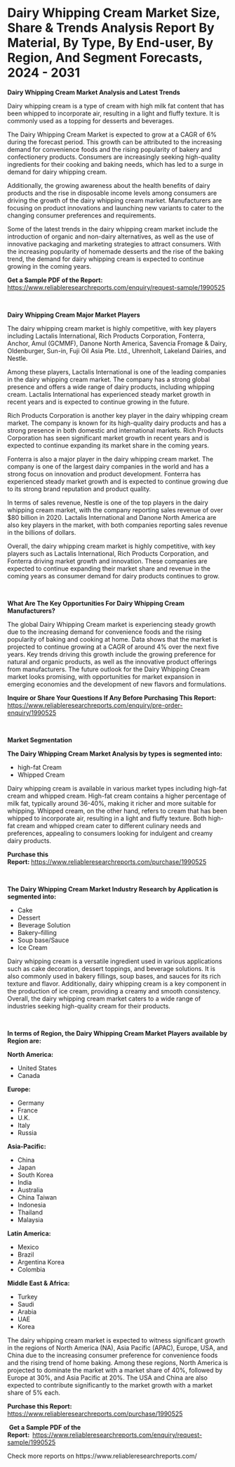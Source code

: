 <p><h1>Dairy Whipping Cream Market Size, Share & Trends Analysis Report By Material, By Type, By End-user, By Region, And Segment Forecasts, 2024 - 2031</h1></p><p><strong>Dairy Whipping Cream Market Analysis and Latest Trends</strong></p>
<p><p>Dairy whipping cream is a type of cream with high milk fat content that has been whipped to incorporate air, resulting in a light and fluffy texture. It is commonly used as a topping for desserts and beverages.</p><p>The Dairy Whipping Cream Market is expected to grow at a CAGR of 6% during the forecast period. This growth can be attributed to the increasing demand for convenience foods and the rising popularity of bakery and confectionery products. Consumers are increasingly seeking high-quality ingredients for their cooking and baking needs, which has led to a surge in demand for dairy whipping cream.</p><p>Additionally, the growing awareness about the health benefits of dairy products and the rise in disposable income levels among consumers are driving the growth of the dairy whipping cream market. Manufacturers are focusing on product innovations and launching new variants to cater to the changing consumer preferences and requirements.</p><p>Some of the latest trends in the dairy whipping cream market include the introduction of organic and non-dairy alternatives, as well as the use of innovative packaging and marketing strategies to attract consumers. With the increasing popularity of homemade desserts and the rise of the baking trend, the demand for dairy whipping cream is expected to continue growing in the coming years.</p></p>
<p><strong>Get a Sample PDF of the Report:&nbsp;</strong> <a href="https://www.reliableresearchreports.com/enquiry/request-sample/1990525">https://www.reliableresearchreports.com/enquiry/request-sample/1990525</a></p>
<p>&nbsp;</p>
<p><strong>Dairy Whipping Cream Major Market Players</strong></p>
<p><p>The dairy whipping cream market is highly competitive, with key players including Lactalis International, Rich Products Corporation, Fonterra, Anchor, Amul (GCMMF), Danone North America, Savencia Fromage & Dairy, Oldenburger, Sun-in, Fuji Oil Asia Pte. Ltd., Uhrenholt, Lakeland Dairies, and Nestle. </p><p>Among these players, Lactalis International is one of the leading companies in the dairy whipping cream market. The company has a strong global presence and offers a wide range of dairy products, including whipping cream. Lactalis International has experienced steady market growth in recent years and is expected to continue growing in the future.</p><p>Rich Products Corporation is another key player in the dairy whipping cream market. The company is known for its high-quality dairy products and has a strong presence in both domestic and international markets. Rich Products Corporation has seen significant market growth in recent years and is expected to continue expanding its market share in the coming years.</p><p>Fonterra is also a major player in the dairy whipping cream market. The company is one of the largest dairy companies in the world and has a strong focus on innovation and product development. Fonterra has experienced steady market growth and is expected to continue growing due to its strong brand reputation and product quality.</p><p>In terms of sales revenue, Nestle is one of the top players in the dairy whipping cream market, with the company reporting sales revenue of over $80 billion in 2020. Lactalis International and Danone North America are also key players in the market, with both companies reporting sales revenue in the billions of dollars.</p><p>Overall, the dairy whipping cream market is highly competitive, with key players such as Lactalis International, Rich Products Corporation, and Fonterra driving market growth and innovation. These companies are expected to continue expanding their market share and revenue in the coming years as consumer demand for dairy products continues to grow.</p></p>
<p>&nbsp;</p>
<p><strong>What Are The Key Opportunities For Dairy Whipping Cream Manufacturers?</strong></p>
<p><p>The global Dairy Whipping Cream market is experiencing steady growth due to the increasing demand for convenience foods and the rising popularity of baking and cooking at home. Data shows that the market is projected to continue growing at a CAGR of around 4% over the next five years. Key trends driving this growth include the growing preference for natural and organic products, as well as the innovative product offerings from manufacturers. The future outlook for the Dairy Whipping Cream market looks promising, with opportunities for market expansion in emerging economies and the development of new flavors and formulations.</p></p>
<p><strong>Inquire or Share Your Questions If Any Before Purchasing This Report:</strong> <a href="https://www.reliableresearchreports.com/enquiry/pre-order-enquiry/1990525">https://www.reliableresearchreports.com/enquiry/pre-order-enquiry/1990525</a></p>
<p>&nbsp;</p>
<p><strong>Market Segmentation</strong></p>
<p><strong>The Dairy Whipping Cream Market Analysis by types is segmented into:</strong></p>
<p><ul><li>high-fat Cream</li><li>Whipped Cream</li></ul></p>
<p><p>Dairy whipping cream is available in various market types including high-fat cream and whipped cream. High-fat cream contains a higher percentage of milk fat, typically around 36-40%, making it richer and more suitable for whipping. Whipped cream, on the other hand, refers to cream that has been whipped to incorporate air, resulting in a light and fluffy texture. Both high-fat cream and whipped cream cater to different culinary needs and preferences, appealing to consumers looking for indulgent and creamy dairy products.</p></p>
<p><strong>Purchase this Report:&nbsp;</strong><a href="https://www.reliableresearchreports.com/purchase/1990525">https://www.reliableresearchreports.com/purchase/1990525</a></p>
<p>&nbsp;</p>
<p><strong>The Dairy Whipping Cream Market Industry Research by Application is segmented into:</strong></p>
<p><ul><li>Cake</li><li>Dessert</li><li>Beverage Solution</li><li>Bakery–filling</li><li>Soup base/Sauce</li><li>Ice Cream</li></ul></p>
<p><p>Dairy whipping cream is a versatile ingredient used in various applications such as cake decoration, dessert toppings, and beverage solutions. It is also commonly used in bakery fillings, soup bases, and sauces for its rich texture and flavor. Additionally, dairy whipping cream is a key component in the production of ice cream, providing a creamy and smooth consistency. Overall, the dairy whipping cream market caters to a wide range of industries seeking high-quality cream for their products.</p></p>
<p>&nbsp;</p>
<p><strong>In terms of Region, the Dairy Whipping Cream Market Players available by Region are:</strong></p>
<p>
    <p> <strong> North America: </strong>
        <ul>
            <li>United States</li>
            <li>Canada</li>
        </ul>
        </p> 
    <p> <strong> Europe: </strong>
        <ul>
            <li>Germany</li>
            <li>France</li>
            <li>U.K.</li>
            <li>Italy</li>
            <li>Russia</li>
        </ul>
        </p> 
    <p> <strong> Asia-Pacific: </strong>
        <ul>
            <li>China</li>
            <li>Japan</li>
            <li>South Korea</li>
            <li>India</li>
            <li>Australia</li>
            <li>China Taiwan</li>
            <li>Indonesia</li>
            <li>Thailand</li>
            <li>Malaysia</li>
        </ul>
        </p> 
    <p> <strong> Latin America: </strong>
        <ul>
            <li>Mexico</li>
            <li>Brazil</li>
            <li>Argentina Korea</li>
            <li>Colombia</li>
        </ul>
        </p> 
    <p> <strong> Middle East & Africa: </strong>
        <ul>
            <li>Turkey</li>
            <li>Saudi</li>
            <li>Arabia</li>
            <li>UAE</li>
            <li>Korea</li>
        </ul>
    </p>
    </p>
<p><p>The dairy whipping cream market is expected to witness significant growth in the regions of North America (NA), Asia Pacific (APAC), Europe, USA, and China due to the increasing consumer preference for convenience foods and the rising trend of home baking. Among these regions, North America is projected to dominate the market with a market share of 40%, followed by Europe at 30%, and Asia Pacific at 20%. The USA and China are also expected to contribute significantly to the market growth with a market share of 5% each.</p></p>
<p><strong>Purchase this Report: </strong><a href="https://www.reliableresearchreports.com/purchase/1990525">https://www.reliableresearchreports.com/purchase/1990525</a></p>
<p>&nbsp;<strong>Get a Sample PDF of the Report:&nbsp;&nbsp;</strong><a href="https://www.reliableresearchreports.com/enquiry/request-sample/1990525">https://www.reliableresearchreports.com/enquiry/request-sample/1990525</a></p>
<p><strong></strong></p>
<p>Check more reports on https://www.reliableresearchreports.com/</p>